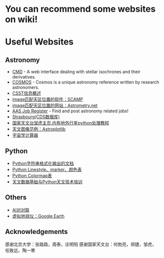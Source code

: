 # You can recommend some websites on wiki!

# Useful Websites
## Astronomy
* [CMD](http://stev.oapd.inaf.it/cgi-bin/cmd) - A web interface dealing with stellar isochrones and their derivatives.
* [COSMOS](https://astronomy.swin.edu.au/cosmos/) - Cosmos is a unique astronomy reference written by research astronomers.
* [CSST信息概述](https://github.com/CSSTsci/GalaxyAGN_science_discussion/wiki/CSST-Summary)
* [image匹配天区位置的软件：SCAMP](https://www.astromatic.net/software/scamp)
* [image匹配天区位置的网站：Astrometry.net](http://astrometry.net/)
* [AAS Job Register](https://jobregister.aas.org) - Find and post astronomy related jobs!
* [Strasbourg(CDS数据库)](http://cdsportal.u-strasbg.fr/)
* [国家天文台邹虎主页,内有地外行星python处理教程](http://batc.bao.ac.cn/~zouhu/doku.php?id=projects:start)
* [天文图像范例：Astroplotlib](http://astroplotlib.stsci.edu/)
* [宇宙学计算器](https://ned.ipac.caltech.edu/help/cosmology_calc.html)

## Python
* [Python字符串格式化输出的文档](https://pyformat.info/)
* [Python Linestyle、marker、颜色表](https://www.cnblogs.com/darkknightzh/p/6117528.html)
* [Python Colormap表](https://blog.csdn.net/lly1122334/article/details/88535217)
* [天文数据基础与Python天文技术培训](https://hebl.china-vo.org/course/PIA2020/)

## Others
* [AI对对联](https://ai.binwang.me/couplet/)
* [虚拟地球仪：Google Earth](https://www.google.com/earth/)

## Acknowledgements
感谢北京大学：张路路，周泰，庄明阳
感谢国家天文台：何勃亮，郑捷，邹虎，任致远，陶一寒
